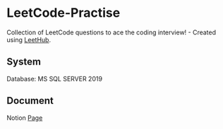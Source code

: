 # LeetCode-Practise
Collection of LeetCode questions to ace the coding interview! - Created using [LeetHub](https://github.com/QasimWani/LeetHub).

## System
Database: MS SQL SERVER 2019

## Document
Notion [Page](https://piyush22.notion.site/LeetCode-54560726e384401eaa727db4cf2dd07c)
